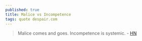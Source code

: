 ```yaml
---
published: true
title: Malice vs Incompetence
tags: quote despair.com
---
```

> Malice comes and goes. Incompetence is systemic. - [HN](https://news.ycombinator.com/item?id=21678450)